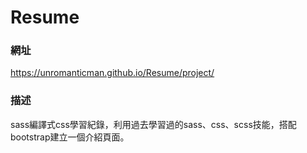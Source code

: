 # Resume
### 網址
https://unromanticman.github.io/Resume/project/
### 描述
sass編譯式css學習紀錄，利用過去學習過的sass、css、scss技能，搭配bootstrap建立一個介紹頁面。

